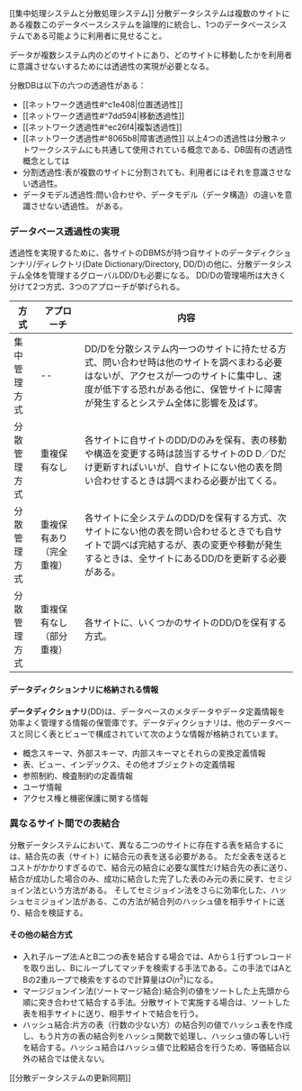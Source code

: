 [[集中処理システムと分散処理システム]]
分散データシステムは複数のサイトにある複数このデータベースシステムを論理的に統合し、1つのデータベースシステムである可能ように利用者に見せること。

データが複数システム内のどのサイトにあり、どのサイトに移動したかを利用者に意識させないするためには透過性の実現が必要となる。

分散DBは以下の六つの透過性がある：
- [[ネットワーク透過性#^c1e408|位置透過性]]
- [[ネットワーク透過性#^7dd594|移動透過性]]
- [[ネットワーク透過性#^ec26f4|複製透過性]]
- [[ネットワーク透過性#^8065b8|障害透過性]]
以上4つの透過性は分散ネットワークシステムにも共通して使用されている概念である、DB固有の透過性概念としては
- 分割透過性:表が複数のサイトに分割されても、利用者にはそれを意識させない透過性。
- データモデル透過性:問い合わせや、データモデル（データ構造）の違いを意識させない透過性。
がある。

### データベース透過性の実現
透過性を実現するために、各サイトのDBMSが持つ自サイトのデータディクションナリ/ディレクトリ(Date Dictionary/Directory, DD/D)の他に、分散データシステム全体を管理するグローバルDD/Dも必要になる。
DD/Dの管理場所は大きく分けて2つ方式、3つのアプローチが挙げられる。

| 方式         | アプローチ               | 内容                                                                                                                                                                                                                     |
| ------------ | ------------------------ | ------------------------------------------------------------------------------------------------------------------------------------------------------------------------------------------------------------------------ |
| 集中管理方式 | --                       | DD/Dを分散システム内一つのサイトに持たせる方式、問い合わせ時は他のサイトを調べまわる必要はないが、アクセスが一つのサイトに集中し、速度が低下する恐れがある他に、保管サイトに障害が発生するとシステム全体に影響を及ばす。 |
| 分散管理方式 | 重複保有なし             | 各サイトに自サイトのDD/Dのみを保有、表の移動や構造を変更する時は該当するサイトのD D／Dだけ更新すればいいが、自サイトにない他の表を問い合わせするときは調べまわる必要が出てくる。                                         |
| 分散管理方式 | 重複保有あり（完全重複） | 各サイトに全システムのDD/Dを保有する方式、次サイトにない他の表を問い合わせるときでも自サイトで調べば完結するが、表の変更や移動が発生するときは、全サイトにあるDD/Dを更新する必要がある。                                 |
| 分散管理方式 | 重複保有なし（部分重複） | 各サイトに、いくつかのサイトのDD/Dを保有する方式。                                                                                                                                                                                                                         |

#### データディクションナリに格納される情報
**データディクショナリ**(DD)は、データベースのメタデータやデータ定義情報を効率よく管理する情報の保管庫です。データディクショナリは、他のデータベースと同じく表とビューで構成されていて次のような情報が格納されています。

- 概念スキーマ、外部スキーマ、内部スキーマとそれらの変換定義情報
- 表、ビュー、インデックス、その他オブジェクトの定義情報
- 参照制約、検査制約の定義情報
- ユーザ情報
- アクセス権と機密保護に関する情報




### 異なるサイト間での表結合
分散データシステムにおいて、異なる二つのサイトに存在する表を結合するには、結合先の表（サイト）に結合元の表を送る必要がある。
ただ全表を送るとコストがかかりすぎるので、結合元の結合に必要な属性だけ結合先の表に送り、結合が成功した場合のみ、成功に結合した完了した表のみ元の表に戻す、セミジョイン法という方法がある。
そしてセミジョイン法をさらに効率化した、ハッシュセミジョイン法がある、この方法が結合列のハッシュ値を相手サイトに送り、結合を検証する。

#### その他の結合方式
- 入れ子ループ法:AとB二つの表を結合する場合では、Aから１行ずつレコードを取り出し、Bにループしてマッチを検索する手法である。この手法ではAとBの2重ループで検索をするので計算量は$O(n^2)$になる。
- マージジョンイン法(ソートマージ結合):結合列の値をソートした上先頭から順に突き合わせて結合する手法。分散サイトで実施する場合は、ソートした表を相手サイトに送り、相手サイトで結合を行う。
- ハッシュ結合:片方の表（行数の少ない方）の結合列の値でハッシュ表を作成し、もう片方の表の結合列をハッシュ関数で処理し、ハッシュ値の等しい行を結合する。ハッシュ結合はハッシュ値で比較結合を行うため、等価結合以外の結合では使えない。

[[分散データシステムの更新同期]]